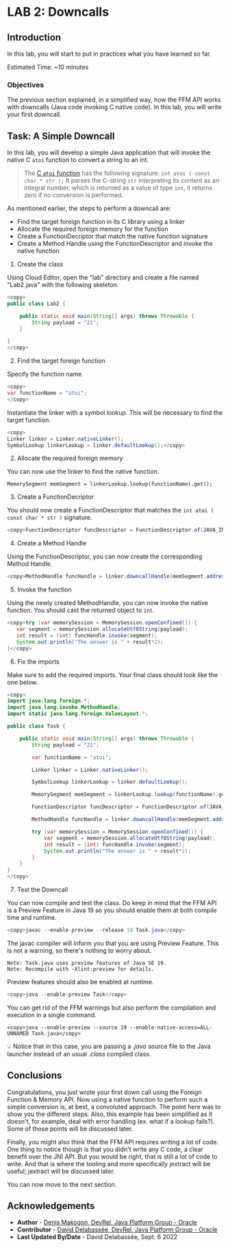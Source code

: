 # LAB 2: Downcalls

## Introduction

In this lab, you will start to put in practices what you have learned so far.

Estimated Time: ~10 minutes


### **Objectives**

The previous section explained, in a simplified way, how the FFM API works with downcalls (Java code invoking C native code).
In this lab, you will write your first downcall.


## Task: A Simple Downcall

In this lab, you will develop a simple Java application that will invoke the native C `atoi` function to convert a string to an int. 


> The [C `atoi` function](https://cplusplus.com/reference/cstdlib/atoi/) has the following signature: `int atoi ( const char * str );`
It parses the C-string `str` interpreting its content as an integral number, which is returned as a value of type `int`, it returns zero if no conversion is performed.

As mentioned earlier, the steps to perform a downcall are:
   
* Find the target foreign function in its C library using a linker
* Allocate the required foreign memory for the function
* Create a FunctionDecriptor that match the native function signature
* Create a Method Handle using the FunctionDescriptor and invoke the native function


1. Create the class

Using Cloud Editor, open the "lab" directory and create a file named "Lab2.java" with the following skeleton.


```java
<copy>
public class Lab2 {

    public static void main(String[] args) throws Throwable {
        String payload = "21";
    }

}
</copy>
```

2. Find the target foreign function

Specify the function name.

```java
<copy>
var functionName = "atoi";
</copy>
```
Instantiate the linker with a symbol lookup. This will be necessary to find the target function.


```java
<copy>
Linker linker = Linker.nativeLinker();
SymbolLookup linkerLookup = linker.defaultLookup();</copy>
```

2. Allocate the required foreign memory

You can now use the linker to find the native function.

```
MemorySegment memSegment = linkerLookup.lookup(functionName).get();
```

3. Create a FunctionDecriptor

You should now create a FunctionDescriptor that matches the `int atoi ( const char * str )` signature.

```java
<copy>FunctionDescriptor funcDescriptor = FunctionDescriptor.of(JAVA_INT, ADDRESS);</copy>
```

4. Create a Method Handle

Using the FunctionDescriptor, you can now create the corresponding Method Handle.

```java
<copy>MethodHandle funcHandle = linker.downcallHandle(memSegment.address(), funcDescriptor);</copy>
```

5. Invoke the function

Using the newly created MethodHandle, you can now invoke the native function. You should cast the returned object to `int`.

```java
<copy>try (var memorySession = MemorySession.openConfined()) {
   var segment = memorySession.allocateUtf8String(payload);
   int result = (int) funcHandle.invoke(segment);
   System.out.println("The answer is " + result*2);
}</copy>
```
6. Fix the imports

Make sure to add the required imports. Your final class should look like the one below.

```java
<copy>
import java.lang.foreign.*;
import java.lang.invoke.MethodHandle;
import static java.lang.foreign.ValueLayout.*;

public class Task {

    public static void main(String[] args) throws Throwable {
        String payload = "21";

        var functionName = "atoi";

        Linker linker = Linker.nativeLinker();

        SymbolLookup linkerLookup = linker.defaultLookup();

        MemorySegment memSegment = linkerLookup.lookup(functionName).get();

        FunctionDescriptor funcDescriptor = FunctionDescriptor.of(JAVA_INT, ADDRESS);

        MethodHandle funcHandle = linker.downcallHandle(memSegment.address(), funcDescriptor);

        try (var memorySession = MemorySession.openConfined()) {
            var segment = memorySession.allocateUtf8String(payload);
            int result = (int) funcHandle.invoke(segment);
            System.out.println("The answer is " + result*2);
        }
    }
}
</copy>
```

7. Test the Downcall

You can now compile and test the class. Do keep in mind that the FFM API is a Preview Feature in Java 19 so you should enable them at both compile time and runtime.


```java
<copy>javac --enable-preview --release 19 Task.java</copy>
```

The javac compiler will inform you that you are using Preview Feature. This is not a warning, so there's nothing to worry about.

```text
Note: Task.java uses preview features of Java SE 19.
Note: Recompile with -Xlint:preview for details.
````

Preview features should also be enabled at runtime.

```java
<copy>java --enable-preview Task</copy>
```

You can get rid of the FFM warnings but also perform the compilation and execution in a single command.

```text
<copy>java --enable-preview --source 19 --enable-native-access=ALL-UNNAMED Task.java</copy>
```

💡 Notice that in this case, you are passing a *.java* source file to the Java launcher instead of an usual *.class* compiled class.


   
## Conclusions

Congratulations, you just wrote your first down call using the Foreign Function & Memory API. Now using a native function to perform such a simple conversion is, at best, a convoluted approach. The point here was to show you the different steps. Also, this example has been simplified as it doesn't, for example, deal with error handling (ex. what if a lookup fails?). Some of those points will be discussed later.

Finally, you might also think that the FFM API requires writing a lot of code.  One thing to notice though is that you didn't write any C code, a clear benefit over the JNI API.
But you would be right, that is still a lot of code to write. And that is where the tooling and more specifically jextract will be useful; jextract will be discussed later.

You can now move to the next section.


## Acknowledgements
* **Author** - [Denis Makogon, DevRel, Java Platform Group - Oracle](https://twitter.com/denis_makogon)
* **Contributor** -  [David Delabassée, DevRel, Java Platform Group - Oracle](https://twitter.com/delabassee)
* **Last Updated By/Date** - David Delabassée, Sept. 6 2022
